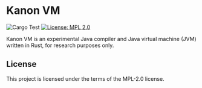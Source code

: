 Kanon VM
========

![Cargo Test][gh-action]
[![License: MPL 2.0][mpl-badge]][mpl-license]

[mpl-badge]: https://img.shields.io/badge/License-MPL_2.0-orange.svg
[mpl-license]: https://opensource.org/licenses/MPL-2.0
[gh-action]: https://github.com/kagurakanon/kanonvm/actions/workflows/cargo.yml/badge.svg

Kanon VM is an experimental Java compiler and Java virtual machine (JVM) written 
in Rust, for research purposes only.

License
-------

This project is licensed under the terms of the MPL-2.0 license.
